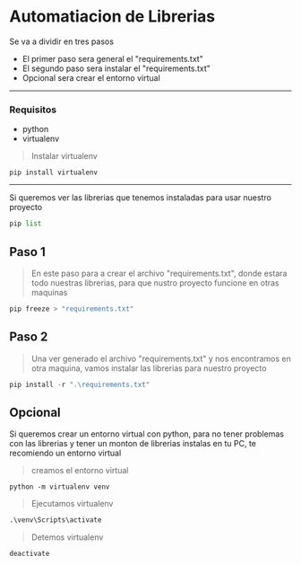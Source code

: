 # Automatiacion de Librerias

Se va a dividir en tres pasos

- El primer paso sera general el "requirements.txt"
- El segundo paso sera instalar el "requirements.txt"
- Opcional sera crear el entorno virtual 

---

### Requisitos 
- python
- virtualenv
> Instalar virtualenv
```
pip install virtualenv
```
----

Si queremos ver las librerias que tenemos instaladas para usar nuestro proyecto

```python
pip list
```

## Paso 1

> En este paso para a crear el archivo "requirements.txt", donde estara todo nuestras librerias, para que nustro proyecto funcione en otras maquinas 

```python
pip freeze > "requirements.txt"
```

## Paso 2

> Una ver generado el archivo "requirements.txt" y nos encontramos en otra maquina, vamos instalar las librerias para nuestro proyecto

```python
pip install -r ".\requirements.txt"
```


## Opcional

Si queremos crear un entorno virtual con python, para no tener problemas con las librerias y tener un monton de librerias instalas en tu PC, te recomiendo un entorno virtual


>creamos el entorno virtual
```
python -m virtualenv venv
```

> Ejecutamos virtualenv
```python
.\venv\Scripts\activate
```

> Detemos virtualenv
```python
deactivate
```


